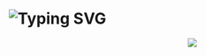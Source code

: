 <h1 align="center">
    <img src="https://readme-typing-svg.herokuapp.com?font=Ubuntu+Sans+Mono&weight=700&size=36&duration=3000&pause=1000&color=39D353&center=true&vCenter=true&random=false&width=435&height=64&lines=%F0%9F%91%80;Hi+there!+%F0%9F%91%8B" alt="Typing SVG" />
</h1>

<img align="right" src="https://komarev.com/ghpvc/?username=nyferin" />
<!--
**nyferin/nyferin** is a ✨ _special_ ✨ repository because its `README.md` (this file) appears on your GitHub profile.

Here are some ideas to get you started:

- 🔭 I’m currently working on ...
- 🌱 I’m currently learning ...
- 👯 I’m looking to collaborate on ...
- 🤔 I’m looking for help with ...
- 💬 Ask me about ...
- 📫 How to reach me: ...
- 😄 Pronouns: ...
- ⚡ Fun fact: ...
-->
